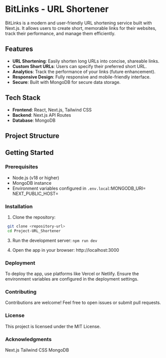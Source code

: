 # BitLinks - URL Shortener

BitLinks is a modern and user-friendly URL shortening service built with Next.js. It allows users to create short, memorable links for their websites, track their performance, and manage them efficiently.

## Features

- **URL Shortening**: Easily shorten long URLs into concise, shareable links.
- **Custom Short URLs**: Users can specify their preferred short URL.
- **Analytics**: Track the performance of your links (future enhancement).
- **Responsive Design**: Fully responsive and mobile-friendly interface.
- **Secure**: Built with MongoDB for secure data storage.

## Tech Stack

- **Frontend**: React, Next.js, Tailwind CSS
- **Backend**: Next.js API Routes
- **Database**: MongoDB

## Project Structure

## Getting Started

### Prerequisites

- Node.js (v18 or higher)
- MongoDB instance
- Environment variables configured in `.env.local`:MONGODB_URI=<your-mongodb-uri> NEXT_PUBLIC_HOST=<your-host-url>


### Installation

1. Clone the repository:
```bash
 git clone <repository-url>
 cd Project-URL_Shortener
```

3. Run the development server:
`npm run dev`

4. Open the app in your browser:
http://localhost:3000



### Deployment
To deploy the app, use platforms like Vercel or Netlify. Ensure the environment variables are configured in the deployment settings.

### Contributing
Contributions are welcome! Feel free to open issues or submit pull requests.

### License
This project is licensed under the MIT License.

### Acknowledgments
Next.js
Tailwind CSS
MongoDB